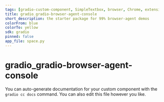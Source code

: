 ```yaml
---
tags: [gradio-custom-component, SimpleTextbox, browser, Chrome, extension, polling, queuing, daemon, logging, extension, Chrome, browser-agent, polling, queuing, logging, stream]
title: gradio_gradio-browser-agent-console
short_description: the starter package for 99% browser-agent demos
colorFrom: blue
colorTo: yellow
sdk: gradio
pinned: false
app_file: space.py
---
```


# gradio_gradio-browser-agent-console

You can auto-generate documentation for your custom component with the `gradio cc docs` command.
You can also edit this file however you like.